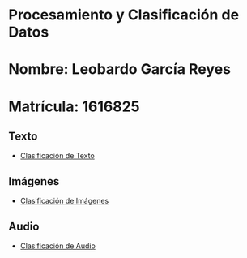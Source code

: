# Procesamiento y Clasificación de Datos

# **Nombre:** Leobardo García Reyes

# **Matrícula:** 1616825

## **Texto**
- [Clasificación de Texto](https://github.com/Zarcklet/ProcesamientoClasificacionDatos/tree/main/ClasificacionTexto)


## **Imágenes**
- [Clasificación de Imágenes](https://github.com/Zarcklet/ProcesamientoClasificacionDatos/tree/main/ClasificacionTexto)


## **Audio**
- [Clasificación de Audio](https://github.com/Zarcklet/ProcesamientoClasificacionDatos/tree/main/ClasificacionTexto)









